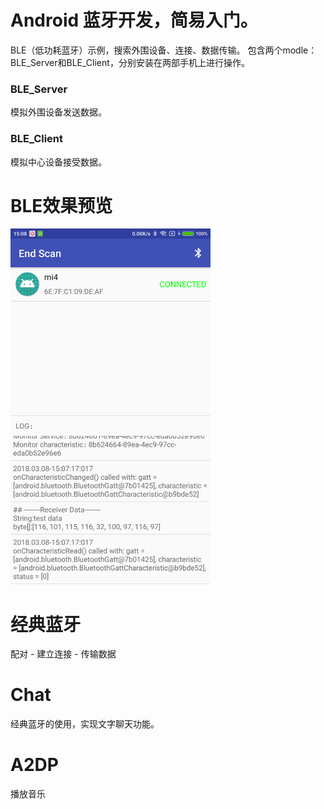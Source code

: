 # Android 蓝牙开发，简易入门。

BLE（低功耗蓝牙）示例，搜索外围设备、连接、数据传输。
包含两个modle：BLE_Server和BLE_Client，分别安装在两部手机上进行操作。

### BLE_Server
模拟外围设备发送数据。

### BLE_Client
模拟中心设备接受数据。

# BLE效果预览
<img src="pics/device-2018-03-08-150828.png" width="320px"/>


# 经典蓝牙
配对 - 建立连接 - 传输数据

# Chat
经典蓝牙的使用，实现文字聊天功能。

# A2DP
播放音乐